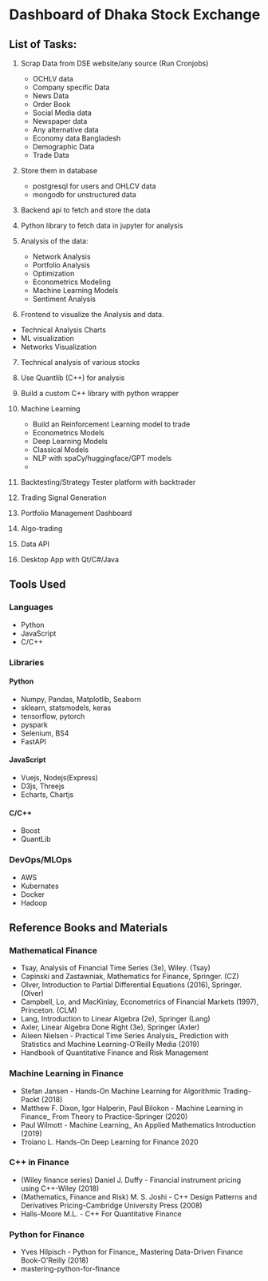 # Dashboard of Dhaka Stock Exchange



## List of Tasks:
1. Scrap Data from DSE website/any source (Run Cronjobs)
    - OCHLV data
    - Company specific Data
    - News Data
    - Order Book
    - Social Media data
    - Newspaper data
    - Any alternative data
    - Economy data Bangladesh
    - Demographic Data
    - Trade Data

2. Store them in database
    - postgresql for users and OHLCV data
    - mongodb for unstructured data

3. Backend api to fetch and store the data

4. Python library to fetch data in jupyter for analysis

5. Analysis of the data:
    - Network Analysis
    - Portfolio Analysis
    - Optimization
    - Econometrics Modeling
    - Machine Learning Models
    - Sentiment Analysis

6. Frontend to visualize the Analysis and data. 
- Technical Analysis Charts
- ML visualization
- Networks Visualization

7. Technical analysis of various stocks

8. Use Quantlib (C++) for analysis

9. Build a custom C++ library with python wrapper

10. Machine Learning
    - Build an Reinforcement Learning model to trade
    - Econometrics Models
    - Deep Learning Models
    - Classical Models
    - NLP with spaCy/huggingface/GPT models
    - 

11. Backtesting/Strategy Tester platform with backtrader

12. Trading Signal Generation

13. Portfolio Management Dashboard

14. Algo-trading

15. Data API

16. Desktop App with Qt/C#/Java


## Tools Used
### Languages
- Python
- JavaScript
- C/C++

### Libraries
#### Python
- Numpy, Pandas, Matplotlib, Seaborn
- sklearn, statsmodels, keras
- tensorflow, pytorch
- pyspark
- Selenium, BS4
- FastAPI

#### JavaScript
- Vuejs, Nodejs(Express)
- D3js, Threejs
- Echarts, Chartjs

#### C/C++
- Boost
- QuantLib

### DevOps/MLOps
- AWS
- Kubernates
- Docker
- Hadoop

## Reference Books and Materials

### Mathematical Finance
-  Tsay, Analysis of Financial Time Series (3e), Wiley. (Tsay)
-  Capinski and Zastawniak, Mathematics for Finance, Springer. (CZ)
-  Olver, Introduction to Partial Differential Equations (2016), Springer. (Olver)
-  Campbell, Lo, and MacKinlay, Econometrics of Financial Markets (1997), Princeton. (CLM)
-  Lang, Introduction to Linear Algebra (2e), Springer (Lang)
-  Axler, Linear Algebra Done Right (3e), Springer (Axler)
- Aileen Nielsen - Practical Time Series Analysis_ Prediction with Statistics and Machine Learning-O’Reilly Media (2019)
- Handbook of Quantitative Finance and Risk Management

### Machine Learning in Finance
- Stefan  Jansen - Hands-On Machine Learning for Algorithmic Trading-Packt (2018)
- Matthew F. Dixon, Igor Halperin, Paul Bilokon - Machine Learning in Finance_ From Theory to Practice-Springer (2020)
- Paul Wilmott - Machine Learning_ An Applied Mathematics Introduction (2019)
- Troiano L. Hands-On Deep Learning for Finance 2020

### C++ in Finance
- (Wiley finance series) Daniel J. Duffy - Financial instrument pricing using C++-Wiley (2018)
- (Mathematics, Finance and Risk) M. S. Joshi - C++ Design Patterns and Derivatives Pricing-Cambridge University Press (2008)
- Halls-Moore M.L. - C++ For Quantitative Finance

### Python for Finance
- Yves Hilpisch - Python for Finance_ Mastering Data-Driven Finance Book-O'Reilly (2018)
- mastering-python-for-finance